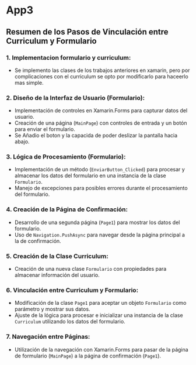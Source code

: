 # App3
## Resumen de los Pasos de Vinculación entre Curriculum y Formulario

### 1. **Implementacion formulario y curriculum:**
   - Se implemento las clases de los trabajos anteriores en xamarin, pero por complicaciones con el curriculum se opto por modificarlo para haceerlo mas simple.

### 2. **Diseño de la Interfaz de Usuario (Formulario):**
   - Implementación de controles en Xamarin.Forms para capturar datos del usuario.
   - Creación de una página (`MainPage`) con controles de entrada y un botón para enviar el formulario.
   - Se Añadio el boton y la capacida de poder deslizar la pantalla hacia abajo.

### 3. **Lógica de Procesamiento (Formulario):**
   - Implementación de un método (`EnviarButton_Clicked`) para procesar y almacenar los datos del formulario en una instancia de la clase `Formulario`.
   - Manejo de excepciones para posibles errores durante el procesamiento del formulario.

### 4. **Creación de la Página de Confirmación:**
   - Desarrollo de una segunda página (`Page1`) para mostrar los datos del formulario.
   - Uso de `Navigation.PushAsync` para navegar desde la página principal a la de confirmación.

### 5. **Creación de la Clase Curriculum:**
   - Creación de una nueva clase `Formulario` con propiedades para almacenar información del usuario.

### 6. **Vinculación entre Curriculum y Formulario:**
   - Modificación de la clase `Page1` para aceptar un objeto `Formulario` como parámetro y mostrar sus datos.
   - Ajuste de la lógica para procesar e inicializar una instancia de la clase `Curriculum` utilizando los datos del formulario.

### 7. **Navegación entre Páginas:**
   - Utilización de la navegación con Xamarin.Forms para pasar de la página de formulario (`MainPage`) a la página de confirmación (`Page1`).

